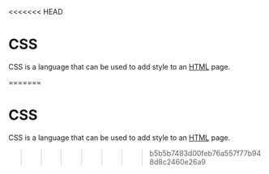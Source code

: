 <<<<<<< HEAD
# CSS 
CSS is a language that can be used to add style to an [HTML](/wiki/HTML) page.

=======
# CSS

CSS is a language that can be used to add style to an [HTML](/wiki/HTML) page.
>>>>>>> b5b5b7483d00feb76a557f77b948d8c2460e26a9
